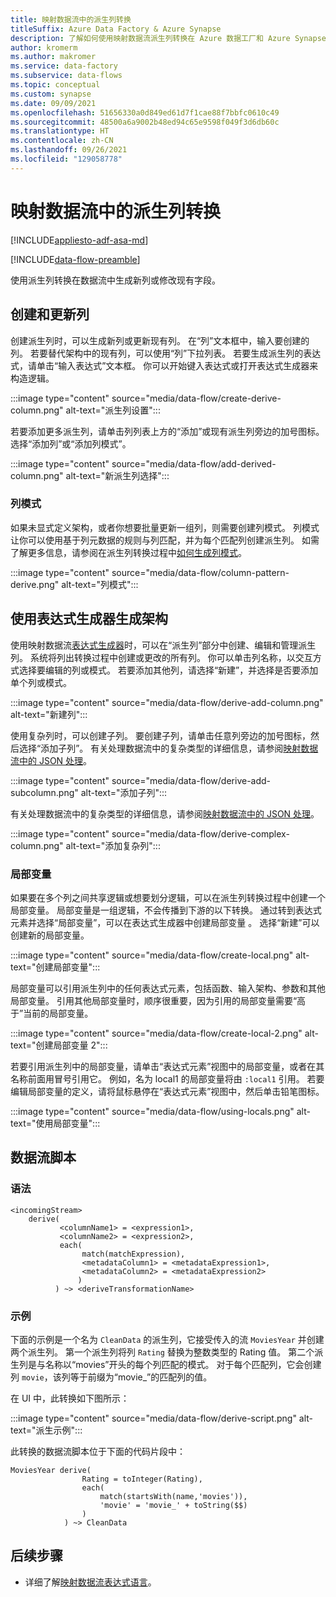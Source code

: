```yaml
---
title: 映射数据流中的派生列转换
titleSuffix: Azure Data Factory & Azure Synapse
description: 了解如何使用映射数据流派生列转换在 Azure 数据工厂和 Azure Synapse Analytics 中大规模转换数据。
author: kromerm
ms.author: makromer
ms.service: data-factory
ms.subservice: data-flows
ms.topic: conceptual
ms.custom: synapse
ms.date: 09/09/2021
ms.openlocfilehash: 51656330a0d849ed61d7f1cae88f7bbfc0610c49
ms.sourcegitcommit: 48500a6a9002b48ed94c65e9598f049f3d6db60c
ms.translationtype: HT
ms.contentlocale: zh-CN
ms.lasthandoff: 09/26/2021
ms.locfileid: "129058778"
---
```

# <a name="derived-column-transformation-in-mapping-data-flow"></a>映射数据流中的派生列转换

[!INCLUDE[appliesto-adf-asa-md](includes/appliesto-adf-asa-md.md)]

[!INCLUDE[data-flow-preamble](includes/data-flow-preamble.md)]

使用派生列转换在数据流中生成新列或修改现有字段。

## <a name="create-and-update-columns"></a>创建和更新列

创建派生列时，可以生成新列或更新现有列。 在“列”文本框中，输入要创建的列。 若要替代架构中的现有列，可以使用“列”下拉列表。 若要生成派生列的表达式，请单击“输入表达式”文本框。 你可以开始键入表达式或打开表达式生成器来构造逻辑。

:::image type="content" source="media/data-flow/create-derive-column.png" alt-text="派生列设置":::

若要添加更多派生列，请单击列列表上方的“添加”或现有派生列旁边的加号图标。 选择“添加列”或“添加列模式”。

:::image type="content" source="media/data-flow/add-derived-column.png" alt-text="新派生列选择":::

### <a name="column-patterns"></a>列模式

如果未显式定义架构，或者你想要批量更新一组列，则需要创建列模式。 列模式让你可以使用基于列元数据的规则与列匹配，并为每个匹配列创建派生列。 如需了解更多信息，请参阅在派生列转换过程中[如何生成列模式](concepts-data-flow-column-pattern.md#column-patterns-in-derived-column-and-aggregate)。

:::image type="content" source="media/data-flow/column-pattern-derive.png" alt-text="列模式":::

## <a name="building-schemas-using-the-expression-builder"></a>使用表达式生成器生成架构

使用映射数据流[表达式生成器](concepts-data-flow-expression-builder.md)时，可以在“派生列”部分中创建、编辑和管理派生列。 系统将列出转换过程中创建或更改的所有列。 你可以单击列名称，以交互方式选择要编辑的列或模式。 若要添加其他列，请选择“新建”，并选择是否要添加单个列或模式。

:::image type="content" source="media/data-flow/derive-add-column.png" alt-text="新建列":::

使用复杂列时，可以创建子列。 要创建子列，请单击任意列旁边的加号图标，然后选择“添加子列”。 有关处理数据流中的复杂类型的详细信息，请参阅[映射数据流中的 JSON 处理](format-json.md#mapping-data-flow-properties)。

:::image type="content" source="media/data-flow/derive-add-subcolumn.png" alt-text="添加子列":::

有关处理数据流中的复杂类型的详细信息，请参阅[映射数据流中的 JSON 处理](format-json.md#mapping-data-flow-properties)。

:::image type="content" source="media/data-flow/derive-complex-column.png" alt-text="添加复杂列":::

### <a name="locals"></a>局部变量

如果要在多个列之间共享逻辑或想要划分逻辑，可以在派生列转换过程中创建一个局部变量。 局部变量是一组逻辑，不会传播到下游的以下转换。 通过转到表达式元素并选择“局部变量”，可以在表达式生成器中创建局部变量 。 选择“新建”可以创建新的局部变量。

:::image type="content" source="media/data-flow/create-local.png" alt-text="创建局部变量":::

局部变量可以引用派生列中的任何表达式元素，包括函数、输入架构、参数和其他局部变量。 引用其他局部变量时，顺序很重要，因为引用的局部变量需要“高于”当前的局部变量。

:::image type="content" source="media/data-flow/create-local-2.png" alt-text="创建局部变量 2":::

若要引用派生列中的局部变量，请单击“表达式元素”视图中的局部变量，或者在其名称前面用冒号引用它。 例如，名为 local1 的局部变量将由 `:local1` 引用。 若要编辑局部变量的定义，请将鼠标悬停在“表达式元素”视图中，然后单击铅笔图标。

:::image type="content" source="media/data-flow/using-locals.png" alt-text="使用局部变量":::

## <a name="data-flow-script"></a>数据流脚本

### <a name="syntax"></a>语法

```
<incomingStream>
    derive(
           <columnName1> = <expression1>,
           <columnName2> = <expression2>,
           each(
                match(matchExpression),
                <metadataColumn1> = <metadataExpression1>,
                <metadataColumn2> = <metadataExpression2>
               )
          ) ~> <deriveTransformationName>
```

### <a name="example"></a>示例

下面的示例是一个名为 `CleanData` 的派生列，它接受传入的流 `MoviesYear` 并创建两个派生列。 第一个派生列将列 `Rating` 替换为整数类型的 Rating 值。 第二个派生列是与名称以“movies”开头的每个列匹配的模式。 对于每个匹配列，它会创建列 `movie`，该列等于前缀为“movie_”的匹配列的值。 

在 UI 中，此转换如下图所示：

:::image type="content" source="media/data-flow/derive-script.png" alt-text="派生示例":::

此转换的数据流脚本位于下面的代码片段中：

```
MoviesYear derive(
                Rating = toInteger(Rating),
                each(
                    match(startsWith(name,'movies')),
                    'movie' = 'movie_' + toString($$)
                )
            ) ~> CleanData
```

## <a name="next-steps"></a>后续步骤

- 详细了解[映射数据流表达式语言](data-flow-expression-functions.md)。
